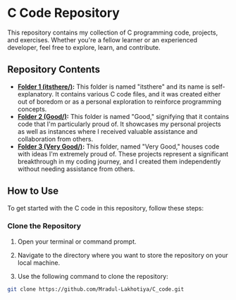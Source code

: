 # C Code Repository

This repository contains my collection of C programming code, projects, and exercises. Whether you're a fellow learner or an experienced developer, feel free to explore, learn, and contribute.

## Repository Contents

- **[Folder 1 (itsthere/)](itsthere/):** This folder is named "itsthere" and its name is self-explanatory. It contains various C code files, and it was created either out of boredom or as a personal exploration to reinforce programming concepts.
- **[Folder 2 (Good/)](Good/):** This folder is named "Good," signifying that it contains code that I'm particularly proud of. It showcases my personal projects as well as instances where I received valuable assistance and collaboration from others.
- **[Folder 3 (Very Good/)](Very%20Good/):** This folder, named "Very Good," houses code with ideas I'm extremely proud of. These projects represent a significant breakthrough in my coding journey, and I created them independently without needing assistance from others.

## How to Use

To get started with the C code in this repository, follow these steps:

### Clone the Repository

1. Open your terminal or command prompt.

2. Navigate to the directory where you want to store the repository on your local machine.

3. Use the following command to clone the repository:

```bash
git clone https://github.com/Mradul-Lakhotiya/C_code.git
